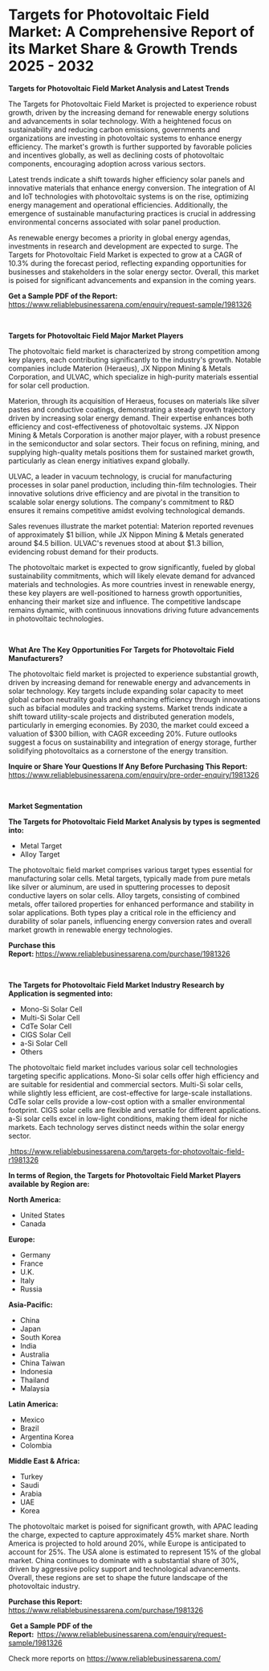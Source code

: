 <p><h1>Targets for Photovoltaic Field Market: A Comprehensive Report of its Market Share & Growth Trends 2025 - 2032</h1></p><p><strong>Targets for Photovoltaic Field Market Analysis and Latest Trends</strong></p>
<p><p>The Targets for Photovoltaic Field Market is projected to experience robust growth, driven by the increasing demand for renewable energy solutions and advancements in solar technology. With a heightened focus on sustainability and reducing carbon emissions, governments and organizations are investing in photovoltaic systems to enhance energy efficiency. The market's growth is further supported by favorable policies and incentives globally, as well as declining costs of photovoltaic components, encouraging adoption across various sectors.</p><p>Latest trends indicate a shift towards higher efficiency solar panels and innovative materials that enhance energy conversion. The integration of AI and IoT technologies with photovoltaic systems is on the rise, optimizing energy management and operational efficiencies. Additionally, the emergence of sustainable manufacturing practices is crucial in addressing environmental concerns associated with solar panel production.</p><p>As renewable energy becomes a priority in global energy agendas, investments in research and development are expected to surge. The Targets for Photovoltaic Field Market is expected to grow at a CAGR of 10.3% during the forecast period, reflecting expanding opportunities for businesses and stakeholders in the solar energy sector. Overall, this market is poised for significant advancements and expansion in the coming years.</p></p>
<p><strong>Get a Sample PDF of the Report:&nbsp;</strong> <a href="https://www.reliablebusinessarena.com/enquiry/request-sample/1981326?utm_campaign=2637&utm_medium=2&utm_source=Github&utm_content=ia&utm_term=03042025&utm_id=targets-for-photovoltaic-field">https://www.reliablebusinessarena.com/enquiry/request-sample/1981326</a></p>
<p>&nbsp;</p>
<p><strong>Targets for Photovoltaic Field Major Market Players</strong></p>
<p><p>The photovoltaic field market is characterized by strong competition among key players, each contributing significantly to the industry's growth. Notable companies include Materion (Heraeus), JX Nippon Mining & Metals Corporation, and ULVAC, which specialize in high-purity materials essential for solar cell production.</p><p>Materion, through its acquisition of Heraeus, focuses on materials like silver pastes and conductive coatings, demonstrating a steady growth trajectory driven by increasing solar energy demand. Their expertise enhances both efficiency and cost-effectiveness of photovoltaic systems. JX Nippon Mining & Metals Corporation is another major player, with a robust presence in the semiconductor and solar sectors. Their focus on refining, mining, and supplying high-quality metals positions them for sustained market growth, particularly as clean energy initiatives expand globally.</p><p>ULVAC, a leader in vacuum technology, is crucial for manufacturing processes in solar panel production, including thin-film technologies. Their innovative solutions drive efficiency and are pivotal in the transition to scalable solar energy solutions. The company's commitment to R&D ensures it remains competitive amidst evolving technological demands.</p><p>Sales revenues illustrate the market potential: Materion reported revenues of approximately $1 billion, while JX Nippon Mining & Metals generated around $4.5 billion. ULVAC's revenues stood at about $1.3 billion, evidencing robust demand for their products.</p><p>The photovoltaic market is expected to grow significantly, fueled by global sustainability commitments, which will likely elevate demand for advanced materials and technologies. As more countries invest in renewable energy, these key players are well-positioned to harness growth opportunities, enhancing their market size and influence. The competitive landscape remains dynamic, with continuous innovations driving future advancements in photovoltaic technologies.</p></p>
<p>&nbsp;</p>
<p><strong>What Are The Key Opportunities For Targets for Photovoltaic Field Manufacturers?</strong></p>
<p><p>The photovoltaic field market is projected to experience substantial growth, driven by increasing demand for renewable energy and advancements in solar technology. Key targets include expanding solar capacity to meet global carbon neutrality goals and enhancing efficiency through innovations such as bifacial modules and tracking systems. Market trends indicate a shift toward utility-scale projects and distributed generation models, particularly in emerging economies. By 2030, the market could exceed a valuation of $300 billion, with CAGR exceeding 20%. Future outlooks suggest a focus on sustainability and integration of energy storage, further solidifying photovoltaics as a cornerstone of the energy transition.</p></p>
<p><strong>Inquire or Share Your Questions If Any Before Purchasing This Report:</strong> <a href="https://www.reliablebusinessarena.com/enquiry/pre-order-enquiry/1981326?utm_campaign=2637&utm_medium=2&utm_source=Github&utm_content=ia&utm_term=03042025&utm_id=targets-for-photovoltaic-field">https://www.reliablebusinessarena.com/enquiry/pre-order-enquiry/1981326</a></p>
<p>&nbsp;</p>
<p><strong>Market Segmentation</strong></p>
<p><strong>The Targets for Photovoltaic Field Market Analysis by types is segmented into:</strong></p>
<p><ul><li>Metal Target</li><li>Alloy Target</li></ul></p>
<p><p>The photovoltaic field market comprises various target types essential for manufacturing solar cells. Metal targets, typically made from pure metals like silver or aluminum, are used in sputtering processes to deposit conductive layers on solar cells. Alloy targets, consisting of combined metals, offer tailored properties for enhanced performance and stability in solar applications. Both types play a critical role in the efficiency and durability of solar panels, influencing energy conversion rates and overall market growth in renewable energy technologies.</p></p>
<p><strong>Purchase this Report:&nbsp;</strong><a href="https://www.reliablebusinessarena.com/purchase/1981326?utm_campaign=2637&utm_medium=2&utm_source=Github&utm_content=ia&utm_term=03042025&utm_id=targets-for-photovoltaic-field">https://www.reliablebusinessarena.com/purchase/1981326</a></p>
<p>&nbsp;</p>
<p><strong>The Targets for Photovoltaic Field Market Industry Research by Application is segmented into:</strong></p>
<p><ul><li>Mono-Si Solar Cell</li><li>Multi-Si Solar Cell</li><li>CdTe Solar Cell</li><li>CIGS Solar Cell</li><li>a-Si Solar Cell</li><li>Others</li></ul></p>
<p><p>The photovoltaic field market includes various solar cell technologies targeting specific applications. Mono-Si solar cells offer high efficiency and are suitable for residential and commercial sectors. Multi-Si solar cells, while slightly less efficient, are cost-effective for large-scale installations. CdTe solar cells provide a low-cost option with a smaller environmental footprint. CIGS solar cells are flexible and versatile for different applications. a-Si solar cells excel in low-light conditions, making them ideal for niche markets. Each technology serves distinct needs within the solar energy sector.</p></p>
<p><a href="https://www.reliablebusinessarena.com/targets-for-photovoltaic-field-r1981326?utm_campaign=2637&utm_medium=2&utm_source=Github&utm_content=ia&utm_term=03042025&utm_id=targets-for-photovoltaic-field">&nbsp;https://www.reliablebusinessarena.com/targets-for-photovoltaic-field-r1981326</a></p>
<p><strong>In terms of Region, the Targets for Photovoltaic Field Market Players available by Region are:</strong></p>
<p>
    <p> <strong> North America: </strong>
        <ul>
            <li>United States</li>
            <li>Canada</li>
        </ul>
        </p> 
    <p> <strong> Europe: </strong>
        <ul>
            <li>Germany</li>
            <li>France</li>
            <li>U.K.</li>
            <li>Italy</li>
            <li>Russia</li>
        </ul>
        </p> 
    <p> <strong> Asia-Pacific: </strong>
        <ul>
            <li>China</li>
            <li>Japan</li>
            <li>South Korea</li>
            <li>India</li>
            <li>Australia</li>
            <li>China Taiwan</li>
            <li>Indonesia</li>
            <li>Thailand</li>
            <li>Malaysia</li>
        </ul>
        </p> 
    <p> <strong> Latin America: </strong>
        <ul>
            <li>Mexico</li>
            <li>Brazil</li>
            <li>Argentina Korea</li>
            <li>Colombia</li>
        </ul>
        </p> 
    <p> <strong> Middle East & Africa: </strong>
        <ul>
            <li>Turkey</li>
            <li>Saudi</li>
            <li>Arabia</li>
            <li>UAE</li>
            <li>Korea</li>
        </ul>
    </p>
    </p>
<p><p>The photovoltaic market is poised for significant growth, with APAC leading the charge, expected to capture approximately 45% market share. North America is projected to hold around 20%, while Europe is anticipated to account for 25%. The USA alone is estimated to represent 15% of the global market. China continues to dominate with a substantial share of 30%, driven by aggressive policy support and technological advancements. Overall, these regions are set to shape the future landscape of the photovoltaic industry.</p></p>
<p><strong>Purchase this Report: </strong><a href="https://www.reliablebusinessarena.com/purchase/1981326?utm_campaign=2637&utm_medium=2&utm_source=Github&utm_content=ia&utm_term=03042025&utm_id=targets-for-photovoltaic-field">https://www.reliablebusinessarena.com/purchase/1981326</a></p>
<p>&nbsp;<strong>Get a Sample PDF of the Report:&nbsp;&nbsp;</strong><a href="https://www.reliablebusinessarena.com/enquiry/request-sample/1981326?utm_campaign=2637&utm_medium=2&utm_source=Github&utm_content=ia&utm_term=03042025&utm_id=targets-for-photovoltaic-field">https://www.reliablebusinessarena.com/enquiry/request-sample/1981326</a></p>
<p><strong></strong></p>
<p>Check more reports on <a href="https://www.reliablebusinessarena.com/?utm_campaign=2637&utm_medium=2&utm_source=Github&utm_content=ia&utm_term=03042025&utm_id=targets-for-photovoltaic-field">https://www.reliablebusinessarena.com/</a></p>